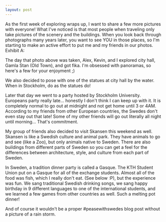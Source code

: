 ```yaml
---
layout: post
---
```


As the first week of exploring wraps up, I want to share a few more pictures with everyone! What I've noticed is that most people when traveling only take pictures of the scenery and the buildings. When you look back through photographs many years later, you want to see YOU in those places, so I'm starting to make an active effort to put me and my friends in our photos. Exhibit A:

The day that photo above was taken, Alex, Kevin, and I explored city hall, Gamla Stan (Old Town), and got fika. I'm obsessed with panoramas, so here's a few for your enjoyment ;)

We also decided to pose with one of the statues at city hall by the water. When in Stockholm, do as the statues do!

Later that day we went to a party hosted by Stockholm University. Europeans party really late... honestly I don't think I can keep up with it. It is completely normal to go out at midnight and not get home until 3 or 4AM. According to my friends from other European countries, the Swedes don't even stay out that late! Some of my other friends will go out literally all night until morning... That's commitment.   

My group of friends also decided to visit Skansen this weekend as well. Skansen is like a Swedish culture and animal park. They have animals to go and see (like a Zoo), but only animals native to Sweden. There are also buildings from different parts of Sweden so you can get a feel for the differences between architecture, style, and culture from each part of Sweden. 

In Sweden, a tradition dinner party is called a Gasque. The KTH Student Union put on a Gasque for all of the exchange students. Almost all of the food was fish, which I really don't eat. (See below :P), but the experience was fun. We sang traditional Swedish drinking songs, we sang happy birthday in 9 different languages to one of the international students, and we learned a few games from other countries as well. Such a melting pot dinner!

And of course it wouldn't be a proper #peasewithswedes blog post without a picture of a rain storm. 